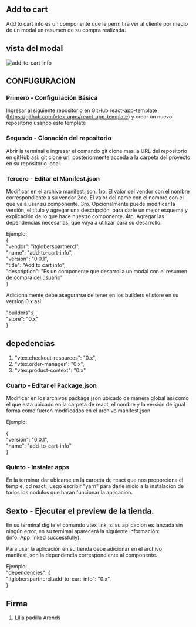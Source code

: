 ## Add to cart

Add to cart info es un componente que le permitira ver al cliente por medio de un modal un resumen de su compra realizada. 
 ## vista del modal

![add-to-cart-info](https://user-images.githubusercontent.com/97923792/209349803-ca5ab40c-f3ae-4e12-87f4-d83a0e6bba54.png)

## CONFUGURACION 

### Primero - Configuración Básica 

Ingresar al siguiente repositorio en GitHub react-app-template (https://github.com/vtex-apps/react-app-template) y crear un nuevo repositorio usando este template

### Segundo - Clonación del repositorio 

Abrir la terminal e ingresar el comando git clone mas la URL del repositorio en gitHub así:
git clone [url](), posteriormente acceda a la carpeta del proyecto en su repositorio local.

### Tercero - Editar el Manifest.json

Modificar en el archivo manifest.json:
1ro. El valor del vendor con el nombre correspondiente a su vendor
2do. El valor del name con el nombre con el que va a usar su componente. 
3ro. Opcionalmente puede modificar la versión, el título y agregar una descripción, para darle un mejor esquema y explicación de lo que hace nuestro componente. 
4to. Agregar las dependencias necesarias, que vaya a utilizar para su desarrollo.

Ejemplo:  
{  
  "vendor": "itgloberspartnercl",  
  "name": "add-to-cart-info",  
  "version": "0.0.1",  
  "title": "Add to cart info",    
  "description": "Es un componente que desarrolla un modal con el resumen de compra del usuario"  
}

Adicionalmente debe asegurarse de tener en los builders el store en su version 0.x así:

"builders":{   
"store": "0.x"   
}

## depedencias

1. "vtex.checkout-resources": "0.x",
2. "vtex.order-manager": "0.x",
3. "vtex.product-context": "0.x"


### Cuarto - Editar el Package.json 

Modificar en los archivos package.json ubicado de manera global asi como el que esta ubicado en la carpeta de react, el nombre y la versión de igual forma como fueron modificados en el archivo manifest.json

Ejemplo:  

{  
  "version": "0.0.1",  
  "name": "add-to-cart-info"  
}

### Quinto - Instalar apps

En la terminar dar ubicarse en la carpeta de react que nos proporciona el temple, cd react, luego escribir "yarn" para darle inicio a la instalacion de todos los nodulos que haran funcionar la aplicacion. 

## Sexto - Ejecutar el preview de la tienda.

En su terminal digite el comando vtex link, si su aplicacion es lanzada sin ningún error, en su ternimal aparecerá la siguiente información:   
(info: App linked successfully). 

Para usar la aplicación en su tienda debe adicionar en el archivo manifest.json la dependencia correspondiente al componente.

Ejemplo:  
"dependencies": {  
 "itgloberspartnercl.add-to-cart-info": "0.x",  
}

## Firma
1. Lilia padilla Arends
